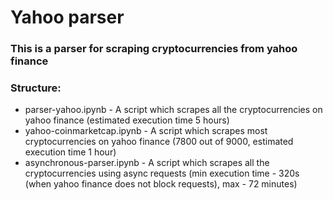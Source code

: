 # **Yahoo parser**
### This is a parser for scraping cryptocurrencies from yahoo finance

### Structure:
- parser-yahoo.ipynb - A script which scrapes all the cryptocurrencies on yahoo finance (estimated execution time 5 hours)
- yahoo-coinmarketcap.ipynb - A script which scrapes most cryptocurrencies on yahoo finance (7800 out of 9000, estimated execution time 1 hour)
- asynchronous-parser.ipynb - A script which scrapes all the cryptocurrencies using async requests (min execution time - 320s (when yahoo finance does not block requests), max - 72 minutes)